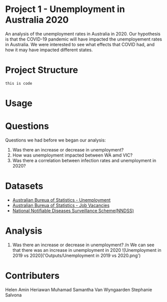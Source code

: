 # Project 1 - Unemployment in Australia 2020 

An analysis of the unemployment rates in Australia in 2020. Our hypothesis is that the COVID-19 pandemic will have impacted the unemployement rates in Australia. We were interested to see what effects that COVID had, and how it may have impacted different states.


# Project Structure 

```
this is code 
```


# Usage 



# Questions 

Questions we had before we began our analysis:
1. Was there an increase or decrease in unemployment? 
2. How was unemployment impacted between WA amd VIC?
3. Was there a correlation between infection rates and unemployment in 2020? 



# Datasets 


- [Australian Bureua of Statistics - Unemployment](https://www.abs.gov.au/statistics/labour/employment-and-unemployment/labour-force-australia-detailed/feb-2021#unemployment)
- [Australian Bureua of Statistics - Job Vacancies](https://www.abs.gov.au/statistics/labour/employment-and-unemployment/job-vacancies-australia/feb-2021)
- [National Notifiable Diseases Surveillance Scheme(NNDSS)](http://www9.health.gov.au/cda/source/cda-index.cfm)



# Analysis 

1. Was there an increase or decrease in unemployment? 
/n
We can see that there was an increase in unemployment in 2020
![Unemployment in 2019 vs 2020]('Outputs/Unemployment in 2019 vs 2020.png')



# Contributers 

Helen Amin 
Heriawan Muhamad 
Samantha Van Wyngaarden 
Stephanie Salvona 


